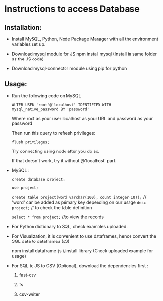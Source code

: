 
# Instructions to access Database

## Installation:

- 	Install MySQL, Python, Node Package Manager with all the environment variables set up.

-	Download mysql module for JS
	npm install mysql
	(Install in same folder as the JS code)

-	Download mysql-connector module using pip for python

## Usage:

-	Run the following code on MySQL

	`ALTER USER 'root'@'localhost' IDENTIFIED WITH 	mysql_native_password BY 'password'`

	Where root as your user localhost as your URL and password 	as your password

	Then run this query to refresh privileges:

	`flush privileges;`

	Try connecting using node after you do so.

	If that doesn't work, try it without @'localhost' part.
	
-	MySQL :
	
	`create database project;`
	
	`use project;`
	
	`create table project(word varchar(100), count integer(10));` // 'word' can be added as primary key depending on our usage
	`desc project;` // to check the table definition 
	
	`select * from project;` //to view the records

-	For Python dictionary to SQL, check examples uploaded.

-	For Visualization, it is convenient to use dataframes, hence convert the SQL data to dataframes (JS)
	
	npm install dataframe-js	//install library
	(Check uploaded example for usage)

-	For SQL to JS to CSV (Optional), download the dependencies first : 

	1. fast-csv 
	
	2. fs 
	
	3. csv-writer

